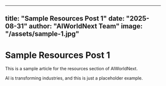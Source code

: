 
---
title: "Sample Resources Post 1"
date: "2025-08-31"
author: "AIWorldNext Team"
image: "/assets/sample-1.jpg"
---

# Sample Resources Post 1

This is a sample article for the resources section of AIWorldNext.

AI is transforming industries, and this is just a placeholder example.
